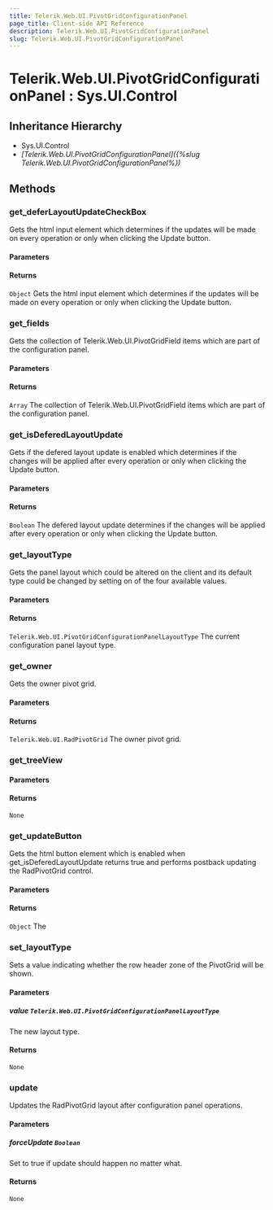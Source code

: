 ```yaml
---
title: Telerik.Web.UI.PivotGridConfigurationPanel
page_title: Client-side API Reference
description: Telerik.Web.UI.PivotGridConfigurationPanel
slug: Telerik.Web.UI.PivotGridConfigurationPanel
---
```


# Telerik.Web.UI.PivotGridConfigurationPanel : Sys.UI.Control 

## Inheritance Hierarchy

* Sys.UI.Control
* *[Telerik.Web.UI.PivotGridConfigurationPanel]({%slug Telerik.Web.UI.PivotGridConfigurationPanel%})*

## Methods

###  get_deferLayoutUpdateCheckBox

Gets the html input element which determines if the updates will be made on every operation or only when clicking the Update button.

#### Parameters

#### Returns

`Object` Gets the html input element which determines if the updates will be made on every operation or only when clicking the Update button.

###  get_fields

Gets the collection of Telerik.Web.UI.PivotGridField items which are part of the configuration panel.

#### Parameters

#### Returns

`Array`  The collection of Telerik.Web.UI.PivotGridField items which are part of the configuration panel. 

###  get_isDeferedLayoutUpdate

Gets if the defered layout update is enabled which determines if the changes will be applied after every operation or only when clicking the Update button.

#### Parameters

#### Returns

`Boolean` The defered layout update determines if the changes will be applied after every operation or only when clicking the Update button.

###  get_layoutType

Gets the panel layout which could be altered on the client and its default type could be changed by setting on of the four available values.

#### Parameters

#### Returns

`Telerik.Web.UI.PivotGridConfigurationPanelLayoutType`  The current configuration panel layout type. 

###  get_owner

Gets the owner pivot grid.

#### Parameters

#### Returns

`Telerik.Web.UI.RadPivotGrid` The owner pivot grid.

###  get_treeView

#### Parameters

#### Returns

`None` 

###  get_updateButton

Gets the html button element which is enabled when get_isDeferedLayoutUpdate returns true and performs postback updating the RadPivotGrid control.

#### Parameters

#### Returns

`Object` The 

###  set_layoutType

Sets a value indicating whether the row header zone of the PivotGrid will be shown.

#### Parameters

##### value `Telerik.Web.UI.PivotGridConfigurationPanelLayoutType`

 The new layout type. 

#### Returns

`None` 

###  update

Updates the RadPivotGrid layout after configuration panel operations.

#### Parameters

##### forceUpdate `Boolean`

 Set to true if update should happen no matter what.

#### Returns

`None` 


